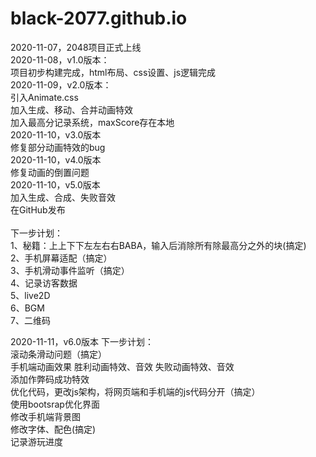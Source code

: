 # black-2077.github.io
2020-11-07，2048项目正式上线<br>
2020-11-08，v1.0版本：<br>
项目初步构建完成，html布局、css设置、js逻辑完成<br>
2020-11-09，v2.0版本：<br>
引入Animate.css<br>
加入生成、移动、合并动画特效<br>
加入最高分记录系统，maxScore存在本地<br>
2020-11-10，v3.0版本<br>
修复部分动画特效的bug<br>
2020-11-10，v4.0版本<br>
修复动画的倒置问题<br>
2020-11-10，v5.0版本<br>
加入生成、合成、失败音效<br>
在GitHub发布<br>
<br>
下一步计划：<br>
1、秘籍：上上下下左左右右BABA，输入后消除所有除最高分之外的块(搞定)<br>
2、手机屏幕适配（搞定）<br>
3、手机滑动事件监听（搞定）<br>
4、记录访客数据<br>
5、live2D<br>
6、BGM<br>
7、二维码<br>

2020-11-11，v6.0版本
下一步计划：<br>
滚动条滑动问题（搞定）<br>
手机端动画效果
胜利动画特效、音效
失败动画特效、音效<br>
添加作弊码成功特效<br>
优化代码，更改js架构，将网页端和手机端的js代码分开（搞定）<br>
使用bootsrap优化界面<br>
修改手机端背景图<br>
修改字体、配色(搞定)<br>
记录游玩进度<br>
